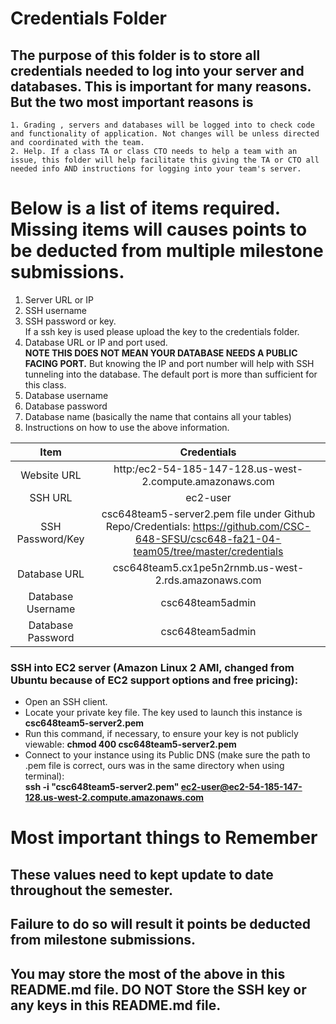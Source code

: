 # Credentials Folder

## The purpose of this folder is to store all credentials needed to log into your server and databases. This is important for many reasons. But the two most important reasons is
    1. Grading , servers and databases will be logged into to check code and functionality of application. Not changes will be unless directed and coordinated with the team.
    2. Help. If a class TA or class CTO needs to help a team with an issue, this folder will help facilitate this giving the TA or CTO all needed info AND instructions for logging into your team's server. 


# Below is a list of items required. Missing items will causes points to be deducted from multiple milestone submissions.

1. Server URL or IP
2. SSH username
3. SSH password or key.
    <br> If a ssh key is used please upload the key to the credentials folder.
4. Database URL or IP and port used.
    <br><strong> NOTE THIS DOES NOT MEAN YOUR DATABASE NEEDS A PUBLIC FACING PORT.</strong> But knowing the IP and port number will help with SSH tunneling into the database. The default port is more than sufficient for this class.
5. Database username
6. Database password
7. Database name (basically the name that contains all your tables)
8. Instructions on how to use the above information.


|     Item     | Credentials     |
|    :---:         |     :---:     |
|  Website URL | http:/ec2-54-185-147-128.us-west-2.compute.amazonaws.com |
| SSH URL | ec2-user |
| SSH Password/Key | csc648team5-server2.pem file under Github Repo/Credentials: https://github.com/CSC-648-SFSU/csc648-fa21-04-team05/tree/master/credentials |
|Database URL | csc648team5.cx1pe5n2rnmb.us-west-2.rds.amazonaws.com|
| Database Username | csc648team5admin |
|Database Password  | csc648team5admin |


### SSH into EC2 server (Amazon Linux 2 AMI, changed from Ubuntu because of EC2 support options and free pricing):

- Open an SSH client.
- Locate your private key file. The key used to launch this instance is **csc648team5-server2.pem**
- Run this command, if necessary, to ensure your key is not publicly viewable: **chmod 400 csc648team5-server2.pem**
- Connect to your instance using its Public DNS (make sure the path to .pem file is correct, ours was in the same directory when using terminal):  
**ssh -i "csc648team5-server2.pem" ec2-user@ec2-54-185-147-128.us-west-2.compute.amazonaws.com**










# Most important things to Remember
## These values need to kept update to date throughout the semester. <br>
## <strong>Failure to do so will result it points be deducted from milestone submissions.</strong><br>
## You may store the most of the above in this README.md file. DO NOT Store the SSH key or any keys in this README.md file.
